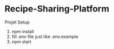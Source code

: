 # Recipe-Sharing-Platform

Projet Setup

1. npm install
2. fill .env file just like .env.example
3. npm start